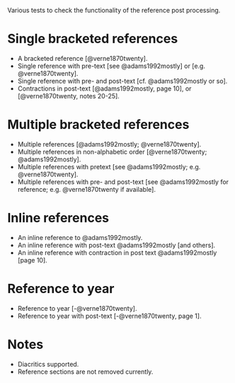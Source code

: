 Various tests to check the functionality of the reference post processing.

# Single bracketed references

- A bracketed reference [@verne1870twenty].
- Single reference with pre-text [see @adams1992mostly] or [e.g. @verne1870twenty].
- Single reference with pre- and post-text [cf. @adams1992mostly or so].
- Contractions in post-text [@adams1992mostly, page 10], or [@verne1870twenty, notes 20-25]. 

# Multiple bracketed references

- Multiple references [@adams1992mostly; @verne1870twenty].
- Multiple references in non-alphabetic order [@verne1870twenty; @adams1992mostly]. 
- Multiple references with pretext [see @adams1992mostly; e.g. @verne1870twenty].
- Multiple references with pre- and post-text [see @adams1992mostly for reference; e.g. @verne1870twenty if available].

# Inline references

- An inline reference to @adams1992mostly.
- An inline reference with post-text @adams1992mostly [and others]. 
- An inline reference with contraction in post text @adams1992mostly [page 10]. 

# Reference to year
- Reference to year [-@verne1870twenty]. 
- Reference to year with post-text [-@verne1870twenty, page 1].

# Notes

- Diacritics supported.
- Reference sections are not removed currently.
